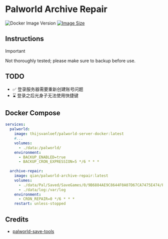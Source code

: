 # Palworld Archive Repair

![Docker Image Version](https://img.shields.io/docker/v/qian/palworld-archive-repair)
[![Image Size](https://img.shields.io/docker/image-size/qian/palworld-archive-repair/latest)](https://hub.docker.com/r/qian/palworld-archive-repair/tags)

## Instructions

> [!IMPORTANT]
> Not thoroughly tested; please make sure to backup before use.


## TODO

- ✅ 登录服务器需要重新创建账号问题
- ⌛️ 登录之后光身子无法使用快捷键


## Docker Compose

```yaml
services:
  palworld:
    image: thijsvanloef/palworld-server-docker:latest
    #...
    volumes:
      - ./data:/palworld/
    environment:    
      - BACKUP_ENABLED=true
      - BACKUP_CRON_EXPRESSION=5 */6 * * *
  
  archive-repair:
    image: qian/palworld-archive-repair:latest
    volumes:
      - ./data/Pal/Saved/SaveGames/0/9B6884AE9C8644F0A07D67CA7475E474/Players:/data/Players
      - ./data/log:/var/log
    environment:
      - CRON_REPAIR=0 */6 * * *
    restart: unless-stopped
```

## Credits

- [palworld-save-tools](https://github.com/cheahjs/palworld-save-tools)